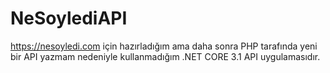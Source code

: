 # NeSoylediAPI

https://nesoyledi.com için hazırladığım ama daha sonra PHP tarafında yeni bir API yazmam nedeniyle kullanmadığım .NET CORE 3.1 API uygulamasıdır. 

